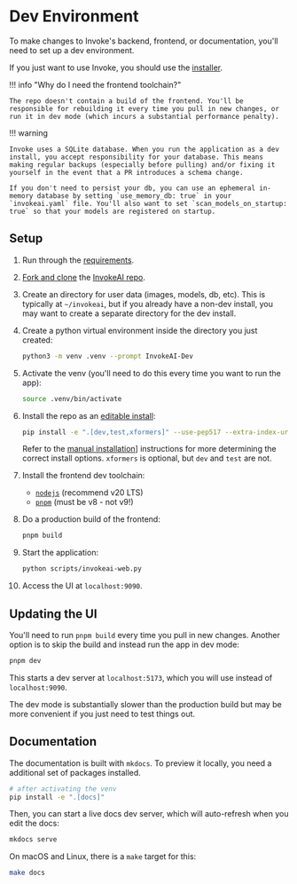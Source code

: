 # Dev Environment

To make changes to Invoke's backend, frontend, or documentation, you'll need to set up a dev environment.

If you just want to use Invoke, you should use the [installer][installer link].

!!! info "Why do I need the frontend toolchain?"

    The repo doesn't contain a build of the frontend. You'll be responsible for rebuilding it every time you pull in new changes, or run it in dev mode (which incurs a substantial performance penalty).

!!! warning

    Invoke uses a SQLite database. When you run the application as a dev install, you accept responsibility for your database. This means making regular backups (especially before pulling) and/or fixing it yourself in the event that a PR introduces a schema change.

    If you don't need to persist your db, you can use an ephemeral in-memory database by setting `use_memory_db: true` in your `invokeai.yaml` file. You'll also want to set `scan_models_on_startup: true` so that your models are registered on startup.

## Setup

1. Run through the [requirements][requirements link].
1. [Fork and clone][forking link] the [InvokeAI repo][repo link].
1. Create an directory for user data (images, models, db, etc). This is typically at `~/invokeai`, but if you already have a non-dev install, you may want to create a separate directory for the dev install.
1. Create a python virtual environment inside the directory you just created:

   ```sh
   python3 -m venv .venv --prompt InvokeAI-Dev
   ```

1. Activate the venv (you'll need to do this every time you want to run the app):

   ```sh
   source .venv/bin/activate
   ```

1. Install the repo as an [editable install][editable install link]:

   ```sh
   pip install -e ".[dev,test,xformers]" --use-pep517 --extra-index-url https://download.pytorch.org/whl/cu121
   ```

   Refer to the [manual installation][manual install link]] instructions for more determining the correct install options. `xformers` is optional, but `dev` and `test` are not.

1. Install the frontend dev toolchain:

   - [`nodejs`](https://nodejs.org/) (recommend v20 LTS)
   - [`pnpm`](https://pnpm.io/installation#installing-a-specific-version) (must be v8 - not v9!)

1. Do a production build of the frontend:

   ```sh
   pnpm build
   ```

1. Start the application:

   ```sh
   python scripts/invokeai-web.py
   ```

1. Access the UI at `localhost:9090`.

## Updating the UI

You'll need to run `pnpm build` every time you pull in new changes. Another option is to skip the build and instead run the app in dev mode:

```sh
pnpm dev
```

This starts a dev server at `localhost:5173`, which you will use instead of `localhost:9090`.

The dev mode is substantially slower than the production build but may be more convenient if you just need to test things out.

## Documentation

The documentation is built with `mkdocs`. To preview it locally, you need a additional set of packages installed.

```sh
# after activating the venv
pip install -e ".[docs]"
```

Then, you can start a live docs dev server, which will auto-refresh when you edit the docs:

```sh
mkdocs serve
```

On macOS and Linux, there is a `make` target for this:

```sh
make docs
```

[installer link]: ../installation/installer.md
[forking link]: https://docs.github.com/en/pull-requests/collaborating-with-pull-requests/working-with-forks/fork-a-repo
[requirements link]: ../installation/requirements.md
[repo link]: https://github.com/invoke-ai/InvokeAI
[manual install link]: ../installation/manual.md
[editable install link]: https://pip.pypa.io/en/latest/cli/pip_install/#cmdoption-e
